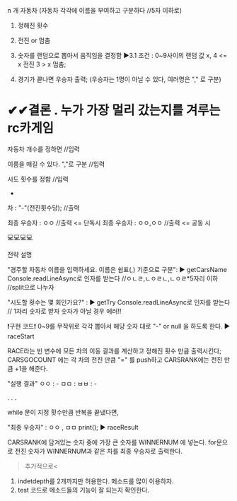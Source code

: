 n 개 자동차 (자동차 각각에 이름을 부여하고 구분하다 //5자 이하로)

1. 정해진 횟수
2. 전진 or 멈춤
3. 숫자를 랜덤으로 뽑아서 움직임을 결정함
▶3.1 조건 : 0~9사이의 랜덤 값 x,     4 <= x 전진     3 > x  멈춤;

4. 경기가 끝나면 우승자 출력; (우승자는 1명이 아닐 수 있다, 여러명은 "," 로 구분)

✔✔결론 . 누가 가장 멀리 갔는지를 겨루는 rc카게임
======================================

자동차 개수를 정하면 //입력

이름을 매길 수 있다. ","로 구분 //입력

시도 횟수를 정함  //입력

-

차 : "-"(전진횟수당); //출력

최종 우승자 : ㅇㅇ //출력 <= 단독시
최종 우승자 : ㅇㅇ,ㅇㅇ //출력 <= 공동 시

💻💻💻💻

전략 설명

"경주할 자동차 이름을 입력하세요. 이름은 쉼표(,) 기준으로 구분": ▶ getCarsName 
Console.readLineAsync로 인자를 받는다 //ㅇㄴㄹ,ㄴㅇㄹㄴ,ㄴㅇㄹ*5자리 이하 //split으로 나누자

"시도할 횟수는 몇 회인가요?" :  ▶ getTry
Console.readLineAsync로 인자를 받는다 // 1자리 숫자로 받자
숫자가 아닐 경우 에러!!

❗구현 코드❗
0~9를 무작위로 각각 뽑아서 해당 숫자 대로 "-" or null 을 하도록 한다. ▶ raceStart

RACE라는 빈 변수에 모든 차의 이동 결과를 계산하고 정해진 횟수 만큼 출력시킨다;
CARSGOCOUNT 에는 각 차의 전진 만큼 "=" 를 push하고
CARSRANK에는 전진 만큼 +1을 해준다.

"실행 결과"
ㅇㅇ : -
ㅁㅁ : 
ㅂㅂ : -

.
.
.



while 문이 지정 횟수만큼 반복을 끝냈다면,

"최종 우승자" : ㅇㅇ , ㅁㅁ print(); ▶ raceResult

CARSRANK에 담겨있는 숫자 중에 가장 큰 숫자를 WINNERNUM 에 넣는다.
for문으로 전진 숫자가 WINNERNUM과 같은 차를 최종 우승자로 출력한다.

>추가적으로<
1. indetdepth를 2개까지만 허용한다. 메소드를 많이 이용하자.
2. test 코드로 메소드들의 기능이 잘 되는지 확인한다.